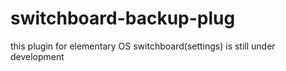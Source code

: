 # switchboard-backup-plug
this plugin for elementary OS switchboard(settings) is still under development
